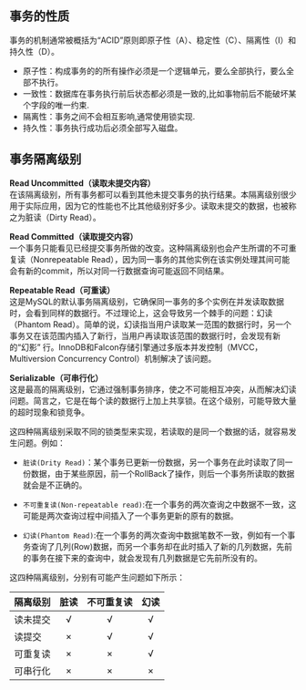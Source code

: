 ## 事务的性质  

事务的机制通常被概括为“ACID”原则即原子性（A）、稳定性（C）、隔离性（I）和持久性（D）。   
- 原子性：构成事务的的所有操作必须是一个逻辑单元，要么全部执行，要么全部不执行。    
- 一致性：数据库在事务执行前后状态都必须是一致的,比如事物前后不能破坏某个字段的唯一约束.
- 隔离性：事务之间不会相互影响,通常使用锁实现.   
- 持久性：事务执行成功后必须全部写入磁盘。  

## 事务隔离级别  

**Read Uncommitted（读取未提交内容）**  
       在该隔离级别，所有事务都可以看到其他未提交事务的执行结果。本隔离级别很少用于实际应用，因为它的性能也不比其他级别好多少。读取未提交的数据，也被称之为脏读（Dirty Read）。  

**Read Committed（读取提交内容）**     
       一个事务只能看见已经提交事务所做的改变。这种隔离级别也会产生所谓的不可重复读（Nonrepeatable Read），因为同一事务的其他实例在该实例处理其间可能会有新的commit，所以对同一行数据查询可能返回不同结果。 

**Repeatable Read（可重读）**    
       这是MySQL的默认事务隔离级别，它确保同一事务的多个实例在并发读取数据时，会看到同样的数据行。不过理论上，这会导致另一个棘手的问题：幻读 （Phantom Read）。简单的说，幻读指当用户读取某一范围的数据行时，另一个事务又在该范围内插入了新行，当用户再读取该范围的数据行时，会发现有新的“幻影” 行。InnoDB和Falcon存储引擎通过多版本并发控制（MVCC，Multiversion Concurrency Control）机制解决了该问题。    

**Serializable（可串行化）**    
       这是最高的隔离级别，它通过强制事务排序，使之不可能相互冲突，从而解决幻读问题。简言之，它是在每个读的数据行上加上共享锁。在这个级别，可能导致大量的超时现象和锁竞争。

这四种隔离级别采取不同的锁类型来实现，若读取的是同一个数据的话，就容易发生问题。例如：  
- `脏读(Drity Read)`：某个事务已更新一份数据，另一个事务在此时读取了同一份数据，由于某些原因，前一个RollBack了操作，则后一个事务所读取的数据就会是不正确的。

- `不可重复读(Non-repeatable read)`:在一个事务的两次查询之中数据不一致，这可能是两次查询过程中间插入了一个事务更新的原有的数据。

-  `幻读(Phantom Read)`:在一个事务的两次查询中数据笔数不一致，例如有一个事务查询了几列(Row)数据，而另一个事务却在此时插入了新的几列数据，先前的事务在接下来的查询中，就会发现有几列数据是它先前所没有的。  

这四种隔离级别，分别有可能产生问题如下所示：  

隔离级别  |   脏读    |   不可重复读 |  幻读 |
---------|:---------:|:-----------:|:-----:|
读未提交  |√          |√            |     √ |
读提交    |×          |√            |     √ |
可重复读  |×          |×            |     √ |
可串行化  |×          |×            |     × |
